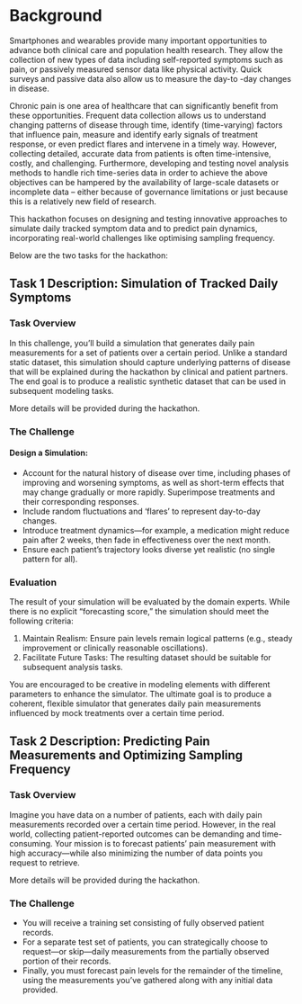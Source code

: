 # Background

Smartphones and wearables provide many important opportunities to advance both clinical care and population health research. They allow the collection of new types of data including self-reported symptoms such as pain, or passively measured sensor data like physical activity. Quick surveys and passive data also allow us to measure the day-to -day changes in disease.

Chronic pain is one area of healthcare that can significantly benefit from these opportunities. Frequent data collection allows us to understand changing patterns of disease through time, identify (time-varying) factors that influence pain, measure and identify early signals of treatment response, or even predict flares and intervene in a timely way. However, collecting detailed, accurate data from patients is often time-intensive, costly, and challenging. Furthermore, developing and testing novel analysis methods to handle rich time-series data in order to achieve the above objectives can be hampered by the availability of large-scale datasets or incomplete data – either because of governance limitations or just because this is a relatively new field of research.

This hackathon focuses on designing and testing innovative approaches to simulate daily tracked symptom data and to predict pain dynamics, incorporating real-world challenges like optimising sampling frequency. 

Below are the two tasks for the hackathon:


## Task 1 Description: Simulation of Tracked Daily Symptoms

### Task Overview
In this challenge, you’ll build a simulation that generates daily pain measurements for a set of patients over a certain period. Unlike a standard static dataset, this simulation should capture underlying patterns of disease that will be explained during the hackathon by clinical and patient partners. The end goal is to produce a realistic synthetic dataset that can be used in subsequent modeling tasks.

More details will be provided during the hackathon.

[//]: # (### The Data)

[//]: # (Each simulated patient record should contain:)

[//]: # ()
[//]: # (1. Patient ID: A unique identifier for each patient &#40;e.g., 1 through 1,000&#41;.)

[//]: # (2. Days &#40;1 to 180&#41;: A 180-day timeline for each patient.)

[//]: # (3. Pain Measurements &#40;0–10 scale&#41;: Daily pain scores. You may incorporate:)

[//]: # (- Baseline pain levels,)

[//]: # (- Potential improvement or worsening over time,)

[//]: # (- Random noise or variability,)

[//]: # (- Simple or complex “treatment effect” curves &#40;e.g., medication starts, dosage changes, tapering, etc.&#41;.)

### The Challenge


#### Design a Simulation:

- Account for the natural history of disease over time, including phases of improving and worsening symptoms, as well as short-term effects that may change gradually or more rapidly. Superimpose treatments and their corresponding responses. 
- Include random fluctuations and ‘flares’ to represent day-to-day changes.
- Introduce treatment dynamics—for example, a medication might reduce pain after 2 weeks, then fade in effectiveness over the next month. 
- Ensure each patient’s trajectory looks diverse yet realistic (no single pattern for all).


### Evaluation
The result of your simulation will be evaluated by the domain experts. While there is no explicit “forecasting score,” the simulation should meet the following criteria:

1. Maintain Realism: Ensure pain levels remain logical patterns (e.g., steady improvement or clinically reasonable oscillations).
2. Facilitate Future Tasks: The resulting dataset should be suitable for subsequent analysis tasks.

You are encouraged to be creative in modeling elements with different parameters to enhance the simulator. The ultimate goal is to produce a coherent, flexible simulator that generates daily pain measurements influenced by mock treatments over a certain time period.

## Task 2 Description: Predicting Pain Measurements and Optimizing Sampling Frequency

### Task Overview
Imagine you have data on a number of patients, each with daily pain measurements recorded over a certain time period. However, in the real world, collecting patient-reported outcomes can be demanding and time-consuming. Your mission is to forecast patients’ pain measurement with high accuracy—while also minimizing the number of data points you request to retrieve.

More details will be provided during the hackathon.

[//]: # (### The Data)

[//]: # (1. Training Set: Full 180-day pain trajectories for 800 patients. Use these to build and fine-tune your models.)

[//]: # (2. Test Set &#40;For result evaluation&#41;: 200 patients, for which you’ll initially see only the first 30 days of data.)

[//]: # ()
[//]: # (### The Twist: Adaptive Data Retrieval)

[//]: # (Before generating your final predictions on days 151–180, you have the option to retrieve additional daily measurements from days 30–150 for each patient—but at a cost. Each requested data point adds to your overall penalty.)


### The Challenge
- You will receive a training set consisting of fully observed patient records.
- For a separate test set of patients, you can strategically choose to request—or skip—daily measurements from the partially observed portion of their records.
- Finally, you must forecast pain levels for the remainder of the timeline, using the measurements you’ve gathered along with any initial data provided.

[//]: # (### Evaluation)

[//]: # (You will be scored on two factors:)

[//]: # ()
[//]: # (1. Predictive Accuracy: How close your forecasts are to the true pain values &#40;e.g., via Mean Absolute Error&#41;.)

[//]: # (2. Data Cost: The number of extra data points you requested.)

[//]: # (We’ll combine these into a single score, penalizing overuse of data queries. Low error with minimal requests = the best score!)
